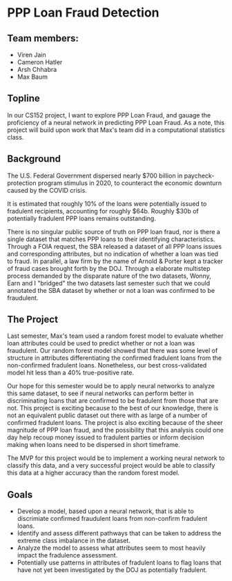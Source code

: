 # PPP Loan Fraud Detection

## Team members:
* Viren Jain
* Cameron Hatler
* Arsh Chhabra
* Max Baum

## Topline

In our CS152 project, I want to explore PPP Loan Fraud, and gauage the proficiency of a neural network in predicting PPP Loan Fraud. As a note, this project will build upon work that Max's team did in a computational statistics class.

## Background

The U.S. Federal Government dispersed nearly $700 billion in paycheck-protection program stimulus in 2020, to counteract the economic downturn caused by the COVID crisis.

It is estimated that roughly 10% of the loans were potentially issued to fradulent recipients, accounting for roughly $64b. Roughly $30b of potentially fradulent PPP loans remains outstanding. 

There is no singular public source of truth on PPP loan fraud, nor is there a single dataset that matches PPP loans to their identifying characteristics. Through a FOIA request, the SBA released a dataset of all PPP loans issues and corresponding attributes, but no indication of whether a loan was tied to fraud. In parallel, a law firm by the name of Arnold & Porter kept a tracker of fraud cases brought forth by the DOJ. Through a elaborate multistep process demanded by the disparate nature of the two datasets, Wonny, Earn and I "bridged" the two datasets last semester such that we could annotated the SBA dataset by whether or not a loan was confirmed to be fraudulent.

## The Project

Last semester, Max's team used a random forest model to evaluate whether loan attributes could be used to predict whether or not a loan was fraudulent. Our random forest model showed that there was some level of structure in attributes differentiating the confirmed fradulent loans from the non-confirmed fradulent loans. Nonetheless, our best cross-validated model hit less than a 40% true-positive rate.

Our hope for this semester would be to apply neural networks to analyze this same dataset, to see if neural networks can perform better in discriminating loans that are confirmed to be fradulent from those that are not. This project is exciting because to the best of our knowledge, there is not an equivalent public dataset out there with as large of a number of confirmed fradulent loans. The project is also exciting because of the sheer magnitude of PPP loan fraud, and the possibility that this analysis could one day help recoup money issued to fradulent parties or inform decision making when loans need to be dispersed in short timeframe.

The MVP for this project would be to implement a working neural network to classify this data, and a very successful project would be able to classify this data at a higher accuracy than the random forest model.

## Goals

* Develop a model, based upon a neural network, that is able to discrimiate confirmed fraudulent loans from non-confirm fradulent loans.
* Identify and assess different pathways that can be taken to address the extreme class imbalance in the dataset.
* Analyze the model to assess what attributes seem to most heavily impact the fradulence assessment.
* Potentially use patterns in attributes of fradulent loans to flag loans that have not yet been investigated by the DOJ as potentially fradulent.
